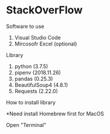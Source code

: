 # StackOverFlow

Software to use

1. Visual Studio Code
2. Mircosofr Excel (optional)

Library

1. python (3.7.5)
2. pipenv (2018.11.26)
3. pandas (0.25.3)
4. BeautifulSoup4 (4.8.1)
5. Requests (2.22.0)


How to install library

*Need install Homebrew first for MacOS

Open "Terminal" 

